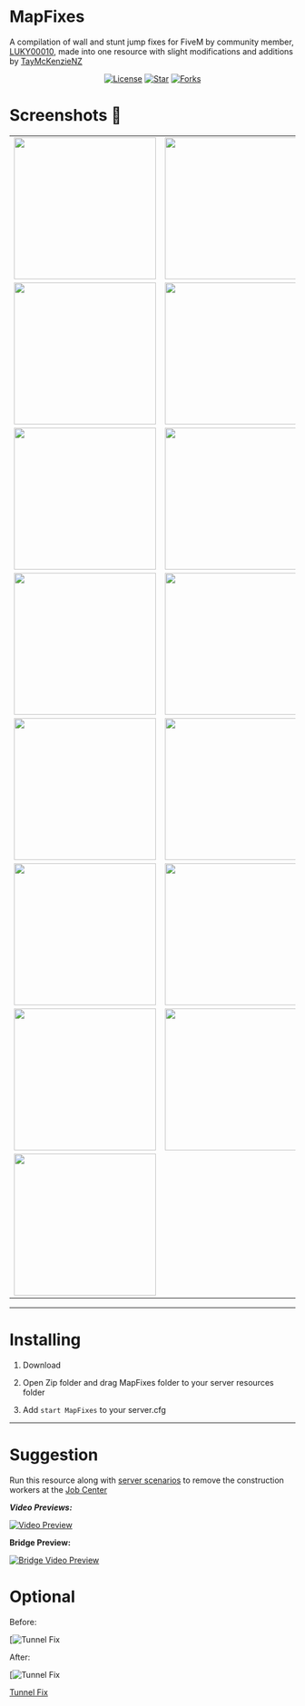 # MapFixes

A compilation of wall and stunt jump fixes for FiveM by community member, [LUKY00010](https://forum.cfx.re/u/luky00010/), made into one resource with slight modifications and additions by [TayMcKenzieNZ](https://github.com/taymckenzienz)

<p align="center">
  <a href="https://github.com/TayMcKenzieNZ/MapFixes"><img src="https://img.shields.io/badge/license-GPL--3.0-blue.svg" alt="License"></a>
  <a href="https://github.com/TayMcKenzieNZ/MapFixes"><img src="https://img.shields.io/github/stars/TayMcKenzieNZ/MapFixes.svg?style=social" alt="Star"></a>
  <a href="https://github.com/TayMcKenzieNZ/MapFixes"><img src="https://img.shields.io/github/forks/TayMcKenzieNZ/MapFixes.svg?style=social&label=Forks" alt="Forks"></a>
</p>


# Screenshots 📸

| | | |
|-|-|-|
| <img src="Screenshots/001.jpg" width="250"> | <img src="Screenshots/002.jpg" width="250"> | <img src="Screenshots/003.jpg" width="250"> |
| <img src="Screenshots/004.jpg" width="250"> | <img src="Screenshots/005.jpg" width="250"> | <img src="Screenshots/006.jpg" width="250"> |
| <img src="Screenshots/007.jpg" width="250"> | <img src="Screenshots/008.jpg" width="250"> | <img src="Screenshots/009.jpg" width="250"> |
| <img src="Screenshots/010.jpg" width="250"> | <img src="Screenshots/011.jpg" width="250"> | <img src="Screenshots/012.jpg" width="250"> |
| <img src="Screenshots/013.jpg" width="250"> | <img src="Screenshots/014.jpg" width="250"> | <img src="Screenshots/015.jpg" width="250"> |
| <img src="Screenshots/016.jpg" width="250"> | <img src="Screenshots/017.jpg" width="250"> | <img src="Screenshots/018.jpg" width="250"> |
| <img src="Screenshots/019.jpg" width="250"> | <img src="Screenshots/020.jpg" width="250"> | <img src="Screenshots/021.jpg" width="250"> |
| <img src="Screenshots/022.jpg" width="250"> |


---------------------------------------

# Installing

1. Download

2. Open Zip folder and drag MapFixes folder to your server resources folder

3. Add `start MapFixes` to your server.cfg

---------------------------------------

# Suggestion

Run this resource along with [server scenarios](https://github.com/TayMcKenzieNZ/server_scenarios) to remove the construction workers at the [Job Center](https://github.com/TayMcKenzieNZ/WallFixes/blob/main/Wall%20Fixes/Screenshots/c.jpg)

_**Video Previews:**_

[![Video Preview](https://img.youtube.com/vi/aR7FJ6mFj8U/0.jpg)](https://www.youtube.com/watch?v=aR7FJ6mFj8U)

**Bridge Preview:**

[![Bridge Video Preview](https://img.youtube.com/vi/Myin8mm9SCY/0.jpg)](https://www.youtube.com/watch?v=Myin8mm9SCY)


# Optional


Before:

[![Tunnel Fix](https://forum.cfx.re/uploads/default/original/4X/a/0/4/a040cf531268c2f1470323932a5a3f82e3dbd1a3.jpeg)

After: 

[![Tunnel Fix](https://forum.cfx.re/uploads/default/original/4X/9/3/8/9388a92547e3b7dcc9f20ec82eb4bec66301a9d3.jpeg)


[Tunnel Fix](https://forum.cfx.re/t/free-entrance-to-the-tunnel-fix/4879909)
